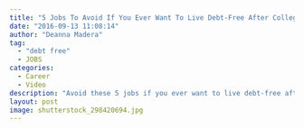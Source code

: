 ```yaml
---
title: "5 Jobs To Avoid If You Ever Want To Live Debt-Free After College"
date: "2016-09-13 11:08:14"
author: "Deanna Madera"
tag:
  - "debt free"
  - JOBS
categories:
  - Career
  - Video
description: "Avoid these 5 jobs if you ever want to live debt-free after college"
layout: post
image: shutterstock_298420694.jpg
---
```


<div wibbitz="wbtz-static-embed" wibbitz-autoplay="true" wibbitz-clip-id="b1f95682b4f604c16aceb8eebb65dc3d4" wibbitz-next="auto"></div><script>(function(d, s, id) {
	if (d.getElementById(id)) return;
	var js = d.createElement(s); js.id = id;
	js.src = '//cdn4.wibbitz.com/static.js';
	d.getElementsByTagName('body')[0].appendChild(js);
}(document, 'script', 'wibbitz-static-embed'));</script>
